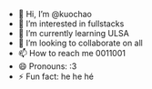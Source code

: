 - 👋 Hi, I’m @kuochao
- 👀 I’m interested in fullstacks
- 🌱 I’m currently learning ULSA
- 💞️ I’m looking to collaborate on all
- 📫 How to reach me 0011001
- 😄 Pronouns: :3
- ⚡ Fun fact: he he hé

<!---
kuochao/kuochao is a ✨ special ✨ repository because its `README.md` (this file) appears on your GitHub profile.
You can click the Preview link to take a look at your changes.
--->
